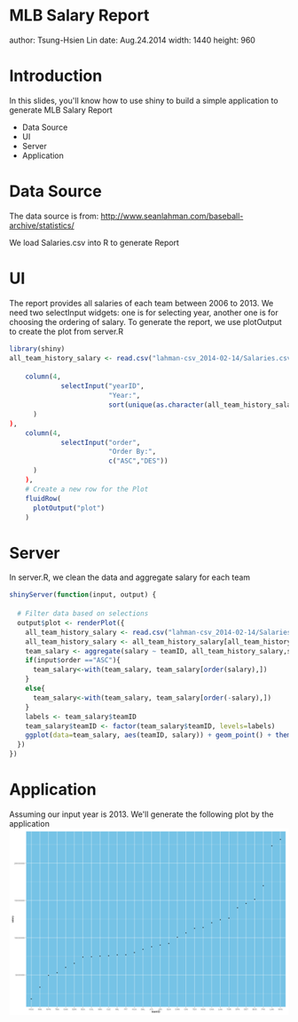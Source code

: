 MLB Salary Report
========================================================
author: Tsung-Hsien Lin 
date: Aug.24.2014
width: 1440
height: 960

Introduction
========================================================

In this slides, you'll know how to use shiny to build a simple application to generate MLB Salary Report

- Data Source
- UI
- Server
- Application

Data Source
================
The data source is from:
http://www.seanlahman.com/baseball-archive/statistics/

We load Salaries.csv into R to generate Report 

UI
========================================================
The report provides all salaries of each team between 2006 to 2013. We need two selectInput widgets: one is for selecting year, another one is for choosing the ordering of salary.
To generate the report, we use plotOutput to create the plot from server.R

```r
library(shiny)
all_team_history_salary <- read.csv("lahman-csv_2014-02-14/Salaries.csv")

    column(4, 
             selectInput("yearID", 
                         "Year:", 
                         sort(unique(as.character(all_team_history_salary$yearID)),decreasing = TRUE))
      )
),
    column(4, 
             selectInput("order", 
                         "Order By:", 
                         c("ASC","DES"))
      ) 
    ),
    # Create a new row for the Plot
    fluidRow(
      plotOutput("plot")
    ) 
```


Server
========================================================

In server.R, we clean the data and aggregate salary for each team

```r
shinyServer(function(input, output) {
  
  # Filter data based on selections
  output$plot <- renderPlot({
    all_team_history_salary <- read.csv("lahman-csv_2014-02-14/Salaries.csv")
    all_team_history_salary <- all_team_history_salary[all_team_history_salary$yearID == input$yearID, c("yearID", "teamID", "salary")]
    team_salary <- aggregate(salary ~ teamID, all_team_history_salary,sum)
    if(input$order =="ASC"){
      team_salary<-with(team_salary, team_salary[order(salary),])
    }
    else{
      team_salary<-with(team_salary, team_salary[order(-salary),])
    }
    labels <- team_salary$teamID
    team_salary$teamID <- factor(team_salary$teamID, levels=labels)
    ggplot(data=team_salary, aes(teamID, salary)) + geom_point() + theme(panel.background = element_rect(fill = 'skyblue'))
  })
})
```

Application
========
Assuming our input year is 2013. We'll generate the following plot by the application
![plot of chunk unnamed-chunk-3](MLB_Salary_PPT-figure/unnamed-chunk-3.png) 
